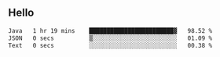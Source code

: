 ## Hello
<!--START_SECTION:waka-->

```txt
Java   1 hr 19 mins    ████████████████████████▓   98.52 %
JSON   0 secs          ▒░░░░░░░░░░░░░░░░░░░░░░░░   01.09 %
Text   0 secs          ░░░░░░░░░░░░░░░░░░░░░░░░░   00.38 %
```

<!--END_SECTION:waka-->
